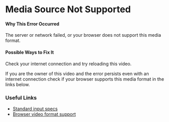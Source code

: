 # Media Source Not Supported

#### Why This Error Occurred

The server or network failed, or your browser does not support this media format.

#### Possible Ways to Fix It

Check your internet connection and try reloading this video.

If you are the owner of this video and the error persists even with an internet
connection check if your browser supports this media format in the links below.

### Useful Links

- [Standard input specs](https://docs.mux.com/guides/video/minimize-processing-time)
- [Browser video format support](https://caniuse.com/?search=video%20format)
